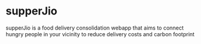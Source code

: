 # supperJio

supperJio is a food delivery consolidation webapp that aims to connect hungry people in your vicinity to reduce delivery costs and carbon footprint